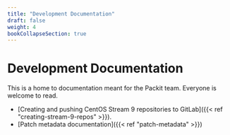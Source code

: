 ```yaml
---
title: "Development Documentation"
draft: false
weight: 4
bookCollapseSection: true
---
```


# Development Documentation

This is a home to documentation meant for the Packit team. Everyone is welcome to read.

* [Creating and pushing CentOS Stream 9 repositories to GitLab]({{< ref "creating-stream-9-repos" >}}).
* [Patch metadata documentation]({{< ref "patch-metadata" >}})
